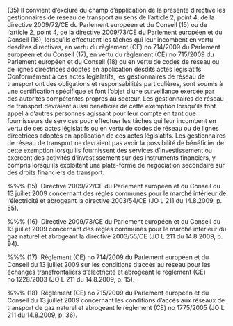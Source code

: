 (35) Il convient d’exclure du champ d’application de la présente directive les gestionnaires de réseau de transport au sens de l’article 2, point 4, de la directive 2009/72/CE du Parlement européen et du Conseil (15) ou de l’article 2, point 4, de la directive 2009/73/CE du Parlement européen et du Conseil (16), lorsqu’ils effectuent les tâches qui leur incombent en vertu desdites directives, en vertu du règlement (CE) no 714/2009 du Parlement européen et du Conseil (17), en vertu du règlement (CE) no 715/2009 du Parlement européen et du Conseil (18) ou en vertu de codes de réseau ou de lignes directrices adoptés en application desdits actes législatifs. Conformément à ces actes législatifs, les gestionnaires de réseau de transport ont des obligations et responsabilités particulières, sont soumis à une certification spécifique et font l’objet d’une surveillance exercée par des autorités compétentes propres au secteur. Les gestionnaires de réseau de transport devraient aussi bénéficier de cette exemption lorsqu’ils font appel à d’autres personnes agissant pour leur compte en tant que fournisseurs de services pour effectuer les tâches qui leur incombent en vertu de ces actes législatifs ou en vertu de codes de réseau ou de lignes directrices adoptés en application de ces actes législatifs. Les gestionnaires de réseau de transport ne devraient pas avoir la possibilité de bénéficier de cette exemption lorsqu’ils fournissent des services d’investissement ou exercent des activités d’investissement sur des instruments financiers, y compris lorsqu’ils exploitent une plate-forme de négociation secondaire sur des droits financiers de transport.

%%% (15)  Directive 2009/72/CE du Parlement européen et du Conseil du 13 juillet 2009 concernant des règles communes pour le marché intérieur de l’électricité et abrogeant la directive 2003/54/CE (JO L 211 du 14.8.2009, p. 55).

%%% (16)  Directive 2009/73/CE du Parlement européen et du Conseil du 13 juillet 2009 concernant des règles communes pour le marché intérieur du gaz naturel et abrogeant la directive 2003/55/CE (JO L 211 du 14.8.2009, p. 94).

%%% (17)  Règlement (CE) no 714/2009 du Parlement européen et du Conseil du 13 juillet 2009 sur les conditions d’accès au réseau pour les échanges transfrontaliers d’électricité et abrogeant le règlement (CE) no 1228/2003 (JO L 211 du 14.8.2009, p. 15).

%%% (18)  Règlement (CE) no 715/2009 du Parlement européen et du Conseil du 13 juillet 2009 concernant les conditions d’accès aux réseaux de transport de gaz naturel et abrogeant le règlement (CE) no 1775/2005 (JO L 211 du 14.8.2009, p. 36).